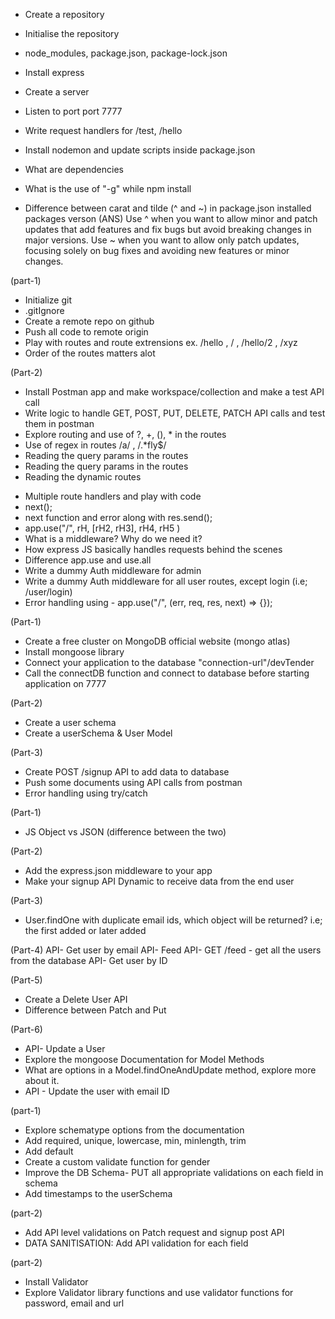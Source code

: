 <!-- HOMEWORK FROM EPISODE-03 -->

- Create a repository
- Initialise the repository
- node_modules, package.json, package-lock.json
- Install express
- Create a server
- Listen to port port 7777
- Write request handlers for /test, /hello
- Install nodemon and update scripts inside package.json

- What are dependencies

- What is the use of "-g" while npm install

- Difference between carat and tilde (^ and ~) in package.json installed packages verson
  (ANS)
  Use ^ when you want to allow minor and patch updates that add features and fix bugs but avoid breaking changes in major versions.
  Use ~ when you want to allow only patch updates, focusing solely on bug fixes and avoiding new features or minor changes.

<!-- HOMEWORK FROM EPISODE-04-->

(part-1)

- Initialize git
- .gitIgnore
- Create a remote repo on github
- Push all code to remote origin
- Play with routes and route extrensions ex. /hello , / , /hello/2 , /xyz
- Order of the routes matters alot

(Part-2)

- Install Postman app and make workspace/collection and make a test API call
- Write logic to handle GET, POST, PUT, DELETE, PATCH API calls and test them in postman
- Explore routing and use of ?, +, (), \* in the routes
- Use of regex in routes /a/ , /.\*fly$/
- Reading the query params in the routes
- Reading the query params in the routes
- Reading the dynamic routes

<!-- HOMEWORK FROM EPISODE-05-->

- Multiple route handlers and play with code
- next();
- next function and error along with res.send();
- app.use("/", rH, [rH2, rH3], rH4, rH5 )
- What is a middleware? Why do we need it?
- How express JS basically handles requests behind the scenes
- Difference app.use and use.all
- Write a dummy Auth middleware for admin
- Write a dummy Auth middleware for all user routes, except login (i.e; /user/login)
- Error handling using - app.use("/", (err, req, res, next) => {});

<!-- HOMEWORK FROM EPISODE-6 -->

(Part-1)

- Create a free cluster on MongoDB official website (mongo atlas)
- Install mongoose library
- Connect your application to the database "connection-url"/devTender
- Call the connectDB function and connect to database before starting application on 7777

(Part-2)

- Create a user schema
- Create a userSchema & User Model

(Part-3)

- Create POST /signup API to add data to database
- Push some documents using API calls from postman
- Error handling using try/catch

<!-- HOMEWORK FROM EPISODE-7 -->

(Part-1)

- JS Object vs JSON (difference between the two)

(Part-2)

- Add the express.json middleware to your app
- Make your signup API Dynamic to receive data from the end user

(Part-3)

- User.findOne with duplicate email ids, which object will be returned? i.e; the first added or later added

(Part-4)
API- Get user by email
API- Feed API- GET /feed - get all the users from the database
API- Get user by ID

(Part-5)

- Create a Delete User API
- Difference between Patch and Put

(Part-6)

- API- Update a User
- Explore the mongoose Documentation for Model Methods
- What are options in a Model.findOneAndUpdate method, explore more about it.
- API - Update the user with email ID

<!-- HOMEWORK FROM EPISODE-8 -->

(part-1)

- Explore schematype options from the documentation
- Add required, unique, lowercase, min, minlength, trim
- Add default
- Create a custom validate function for gender
- Improve the DB Schema- PUT all appropriate validations on each field in schema
- Add timestamps to the userSchema

(part-2)

- Add API level validations on Patch request and signup post API
- DATA SANITISATION: Add API validation for each field

(part-2)

- Install Validator
- Explore Validator library functions and use validator functions for password, email and url
